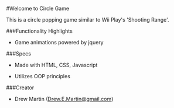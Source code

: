 #Welcome to Circle Game

This is a circle popping game similar to Wii Play's 'Shooting Range'. 


###Functionality Highlights

* Game animations powered by jquery

###Specs

* Made with HTML, CSS, Javascript

* Utilizes OOP principles


###Creator

* Drew Martin (Drew.E.Martin@gmail.com)


